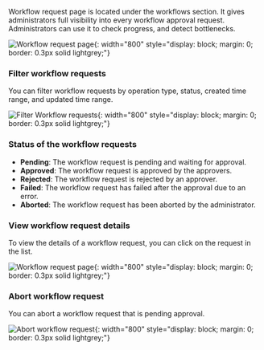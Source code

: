 Workflow request page is located under the workflows section. It gives administrators full visibility into every workflow approval request.  
Administrators can use it to check progress, and detect bottlenecks.

![Workflow request page]({{base_path}}/assets/img/guides/workflows/workflow-requests.png){: width="800" style="display: block; margin: 0; border: 0.3px solid lightgrey;"}

### Filter workflow requests

You can filter workflow requests by operation type, status, created time range, and updated time range.

![Filter Workflow requests]({{base_path}}/assets/img/guides/workflows/workflow-requests-filter.png){: width="800" style="display: block; margin: 0; border: 0.3px solid lightgrey;"}

### Status of the workflow requests

- **Pending**: The workflow request is pending and waiting for approval.
- **Approved**: The workflow request is approved by the approvers.
- **Rejected**: The workflow request is rejected by an approver.
- **Failed**: The workflow request has failed after the approval due to an error.
- **Aborted**: The workflow request has been aborted by the administrator.

### View workflow request details

To view the details of a workflow request, you can click on the request in the list.

![Workflow request page]({{base_path}}/assets/img/guides/workflows/workflow-request-details.png){: width="800" style="display: block; margin: 0; border: 0.3px solid lightgrey;"}

### Abort workflow request

You can abort a workflow request that is pending approval.

![Abort workflow request]({{base_path}}/assets/img/guides/workflows/workflow-request-abort.png){: width="800" style="display: block; margin: 0; border: 0.3px solid lightgrey;"}
